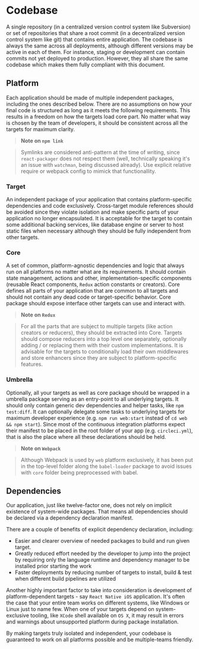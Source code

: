 # Codebase

A single repository (in a centralized version control system like Subversion) or set of repositories that share a root commit (in a decentralized version control system like git) that contains entire application. The codebase is always the same across all deployments, although different versions may be active in each of them. For instance, staging or development can contain commits not yet deployed to production. However, they all share the same codebase which makes them fully compliant with this document.

## Platform

Each application should be made of multiple independent packages, including the ones described below. There are no assumptions on how your final code is structured as long as it meets the following requirements. This results in a freedom on how the targets load core part. No matter what way is chosen by the team of developers, it should be consistent across all the targets for maximum clarity.

> **Note on `npm link`**

> Symlinks are considered anti-pattern at the time of writing, since `react-packager` does not respect them (well, technically speaking it's an issue with `watchman`, being discussed already). Use explicit relative require or webpack config to mimick that functionallity.

### Target

An independent package of your application that contains platform-specific dependencies and code exclusively. Cross-target module references should be avoided since they violate isolation and make specific parts of your application no longer encapsulated. It is acceptable for the target to contain some additional backing services, like database engine or server to host static files when necessary although they should be fully independent from other targets.

### Core

A set of common, platform-agnostic dependencies and logic that always run on all platforms no matter what are its requirements. It should contain state management, actions and other, implementation-specific components (reusable React components, `Redux` action constants or creators). Core defines all parts of your application that are common to all targets and should not contain any dead code or target-specific behavior. Core package should expose interface other targets can use and interact with.

> **Note on `Redux`**

> For all the parts that are subject to multiple targets (like action creators or reducers), they should be extracted into Core. Targets should compose reducers into a top level one separately, optionally adding / or replacing them with their custom implementations. It is advisable for the targets to conditionally load their own middlewares and store enhancers since they are subject to platform-specific features.

### Umbrella

Optionally, all your targets as well as core package should be wrapped in a umbrella package serving as an entry-point to all underlying targets. It should only contain generic dev dependencies and helper tasks, like `npm test:diff`. It can optionally delegate some tasks to underlying targets for maximum developer experience (e.g. `npm run web:start` instead of `cd web && npm start`). Since most of the continuous integration platforms expect their manifest to be placed in the root folder of your app (e.g. `circleci.yml`), that is also the place where all these declarations should be held.

> **Note on `Webpack`**

> Although Webpack is used by `web` platform exclusively, it has been put in the top-level folder along the `babel-loader` package to avoid issues with `core` folder being preprocessed with babel. 

## Dependencies

Our application, just like twelve-factor one, does not rely on implicit existence of system-wide packages. That means all dependencies should be declared via a dependency declaration manifest.

There are a couple of benefits of explicit dependency declaration, including:
- Easier and clearer overview of needed packages to build and run given target. 
- Greatly reduced effort needed by the developer to jump into the project by requiring only the language runtime and dependency manager to be installed prior starting the work
- Faster deployments by reducing number of targets to install, build & test when different build pipelines are utilized

Another highly important factor to take into consideration is development of platform-dependent targets - say `React Native iOS` application. It's often the case that your entire team works on different systems, like Windows or Linux just to name few. When one of your targets depend on system-exclusive tooling, like `XCode` shell available on `OS X`, it may result in errors and warnings about unsupported platform during package installation.

By making targets truly isolated and independent, your codebase is guaranteed to work on all platforms possible and be multiple-teams friendly.
 

